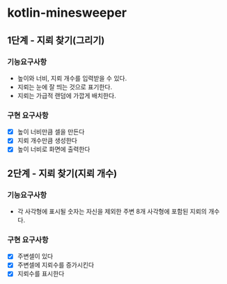 # kotlin-minesweeper

## 1단계 - 지뢰 찾기(그리기)
### 기능요구사항
- 높이와 너비, 지뢰 개수를 입력받을 수 있다.
- 지뢰는 눈에 잘 띄는 것으로 표기한다.
- 지뢰는 가급적 랜덤에 가깝게 배치한다.

### 구현 요구사항
- [x] 높이 너비만큼 셀을 만든다
- [x] 지뢰 개수만큼 생성한다
- [x] 높이 너비로 화면에 출력한다

## 2단계 - 지뢰 찾기(지뢰 개수)
### 기능요구사항
- 각 사각형에 표시될 숫자는 자신을 제외한 주변 8개 사각형에 포함된 지뢰의 개수다.

### 구현 요구사항
- [x] 주변셀이 있다
- [x] 주변셀에 지뢰수를 증가시킨다
- [x] 지뢰수를 표시한다
